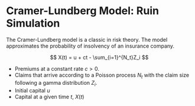 # Cramer-Lundberg Model: Ruin Simulation

The Cramer-Lundberg model is a classic in risk theory.
The model approximates the probability of insolvency of an insurance company.

$$ X(t) = u + ct - \sum_{i=1}^{N_t}Z_i $$

* Premiums at a constant rate $c>0$.
* Claims that arrive according to a Poisson process $N_t$ with the claim size following a gamma distribution $Z_i$.
* Initial capital $u$
* Capital at a given time $t$, $X(t)$

